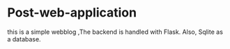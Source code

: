 # Post-web-application
this is a simple webblog ,The backend is handled with Flask. Also, Sqlite as a database.
